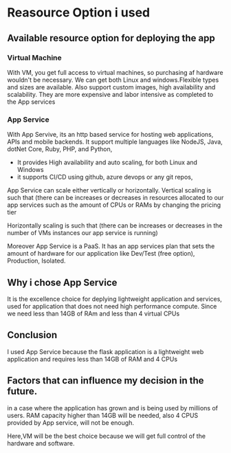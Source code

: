 # Reasource Option i used

## Available resource option for deploying the app
 
###  **Virtual Machine**
 With VM, you get full access to virtual machines, so purchasing af hardware wouldn't be necessary. We can get both Linux and windows.Flexible types and sizes are available. Also support custom images, high availability and scalability. They are more expensive and labor intensive as completed to the App services

 ### **App Service**
 With App Servive, its an http based service for hosting web applications, APIs and mobile backends. It support multiple languages like NodeJS, Java, dotNet Core, Ruby, PHP, and Python, 

- It provides High availability and auto scaling, for both Linux and Windows
- it supports CI/CD using github, azure devops or any git repos,

App Service can scale  either vertically or horizontally.
Vertical scaling is such that (there can be increases or decreases in resources allocated to our app services such as the amount of CPUs or RAMs by changing the pricing tier

Horizontally scaling is such that (there can be increases or decreases in the number of VMs instances our app service is running)

Moreover App Service is a PaaS. It has an app services plan that sets the amount of hardware for our application like Dev/Test (free option), Production, Isolated.


## **Why i chose App Service**
It is the excellence choice for deplying lightweight application and services, used for application that does not need high performance compute. Since we need less than 14GB of RAm and less than 4 virtual CPUs

## **Conclusion**
I used App Service because the flask application is a lightweight web application and requires less than 14GB of RAM and 4 CPUs

## **Factors that can influence my decision in the future.**
in a case where the application has grown and is being used by millions of users. RAM capacity higher than 14GB will be needed, also 4 CPUS provided by App service, will not be enough.

Here,VM will be the best choice because we will get full control of the hardware and software.